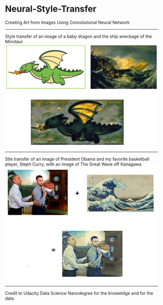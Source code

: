 # Neural-Style-Transfer
Creating Art from Images Using Convolutional Neural Network

***
Style transfer of an image of a baby dragon and the ship wreckage of the Minotaur
![images1](result1.jpg)

***
Stle transfer of an image of President Obama and my favorite basketball player, Steph Curry, with an image of The Great Wave off Kanagawa
![images1](result2.jpg)

***
Credit to Udacity Data Science Nanodegree for the knoweldge and for the data
